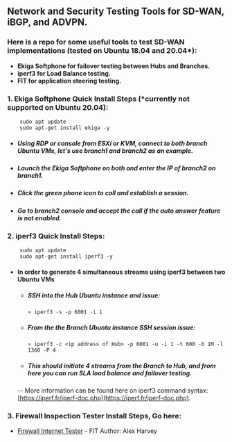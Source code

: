 ## Network and Security Testing Tools for SD-WAN, iBGP, and ADVPN.
    
### Here is a repo for some useful tools to test SD-WAN implementations (tested on Ubuntu 18.04 and 20.04*): 
   * **Ekiga Softphone for failover testing between Hubs and Branches.**
   * **iperf3 for Load Balance testing.**
   * **FIT for application steering testing.** 

   ### 1. Ekiga Softphone Quick Install Steps (*currently not supported on Ubuntu 20.04):
        sudo apt update
        sudo apt-get install ekiga -y
   - ##### Using RDP or console from ESXi or KVM, connect to both branch Ubuntu VMs, let's use branch1 and branch2 as an example.  
   - ##### Launch the Ekiga Softphone on both and enter the IP of branch2 on branch1. 
   - ##### Click the green phone icon to call and establish a session.  
   - ##### Go to branch2 console and accept the call if the auto answer feature is not enabled.

   ### 2. iperf3 Quick Install Steps:
        sudo apt update
        sudo apt-get install iperf3 -y
            
   - #### In order to generate 4 simultaneous streams using iperf3 between two Ubuntu VMs
                
      - ##### SSH into the Hub Ubuntu instance and issue:
            » iperf3 -s -p 6001 -i 1
      - ##### From the the Branch Ubuntu instance SSH session issue:
            » iperf3 -c <ip address of Hub> -p 6001 -u -i 1 -t 600 -b 1M -l 1360 -P 4
      - ##### This should initiate 4 streams from the Branch to Hub, and from here you can run SLA load balance and failover testing.
    
       -- More information can be found here on iperf3 command syntax: [https://iperf.fr/iperf-doc.php](https://iperf.fr/iperf-doc.php).
         
   ### 3. Firewall Inspection Tester Install Steps, Go here:
   * [Firewall Internet Tester](https://github.com/gahlberg/fit.git) - FIT Author: Alex Harvey
